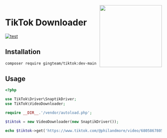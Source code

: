<img src="https://i.imgur.com/OyY198O.png" width="200px" align="right">

# TikTok Downloader

[![test](https://github.com/gingteam/tiktok-downloader/actions/workflows/ci.yml/badge.svg)](https://github.com/gingteam/tiktok-downloader/actions/workflows/ci.yml)

## Installation

```bash
composer require gingteam/tiktok:dev-main
```


## Usage

```php
<?php

use TikTok\Driver\SnaptikDriver;
use TikTok\VideoDownloader;

require __DIR__.'/vendor/autoload.php';

$tiktok = new VideoDownloader(new SnaptikDriver());

echo $tiktok->get('https://www.tiktok.com/@philandmore/video/6805867805452324102');
```
